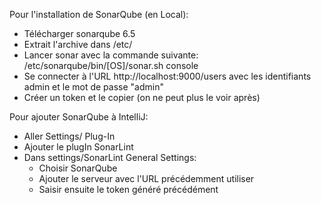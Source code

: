 Pour l'installation de SonarQube (en Local):
- Télécharger sonarqube 6.5
- Extrait l'archive dans /etc/
- Lancer sonar avec la commande suivante:
/etc/sonarqube/bin/[OS]/sonar.sh console
- Se connecter à l'URL http://localhost:9000/users avec les identifiants admin et le mot de passe "admin"
- Créer un token et le copier (on ne peut plus le voir après)

Pour ajouter SonarQube à IntelliJ:
- Aller Settings/ Plug-In
- Ajouter le plugIn SonarLint
- Dans settings/SonarLint General Settings:
  - Choisir SonarQube
  - Ajouter le serveur avec l'URL précédemment utiliser
  - Saisir ensuite le token généré précédément
  


